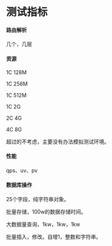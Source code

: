 # 测试指标

#### 路由解析

几个，几层

#### 资源

1C 128M

1C 256M

1C 512M

1C 2G

2C 4G

4C 8G

超过的不考虑，主要没有办法模拟测试环境。

#### 性能

qps、uv、pv

#### 数据库操作

25个字段，纯字符串对象。

批量存储，100w的数据存储时间。

大数据量查询，1kw，1kw，1kw

批量插入，修改。自增1，整数和字符串。

